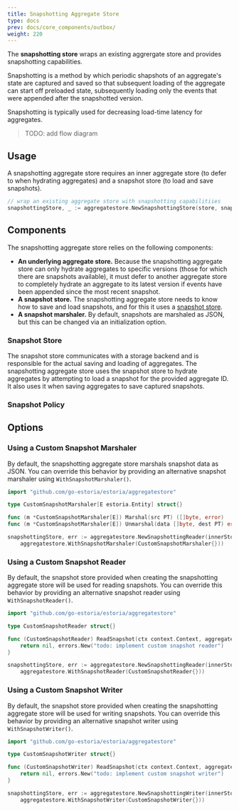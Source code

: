 ```yaml
---
title: Snapshotting Aggregate Store
type: docs
prev: docs/core_components/outbox/
weight: 220
---
```


The **snapshotting store** wraps an existing aggrergate store and provides snapshotting capabilities.

Snapshotting is a method by which periodic shapshots of an aggregate's state are captured and saved so that subsequent loading of the aggregate can start off preloaded state, subsequently loading only the events that were appended after the snapshotted version.

Snapshotting is typically used for decreasing load-time latency for aggregates.

>TODO: add flow diagram

## Usage

A snapshotting aggregate store requires an inner aggregate store (to defer to when hydrating aggregates) and a snapshot store (to load and save snapshots).

```go
// wrap an existing aggregate store with snapshotting capabilitiies
snapshottingStore, _ := aggregatestore.NewSnapshottingStore(store, snapshotter)
```

## Components

The snapshotting aggregate store relies on the following components:

- **An underlying aggregate store.** Because the snapshotting aggregate store can only hydrate aggregates to specific versions (those for which there are snapshots available), it must defer to another aggregate store to completely hydrate an aggregate to its latest version if events have been appended since the most recent snapshot.
- **A snapshot store.** The snapshotting aggregate store needs to know how to save and load snapshots, and for this it uses a [snapshot store](../snapshot_store/).
- **A snapshot marshaler.** By default, snapshots are marshaled as JSON, but this can be changed via an initialization option.

### Snapshot Store

The snapshot store communicates with a storage backend and is responsible for the actual saving and loading of aggregates. The snapshotting aggregate store uses the snapshot store to hydrate aggregates by attempting to load a snapshot for the provided aggregate ID. It also uses it when saving aggregates to save captured snapshots.

### Snapshot Policy

## Options

### Using a Custom Snapshot Marshaler

By default, the snapshotting aggregate store marshals snapshot data as JSON. You can override this behavior by providing an alternative snapshot marshaler using `WithSnapshotMarshaler()`.

```go
import "github.com/go-estoria/estoria/aggregatestore"

type CustomSnapshotMarshaler[E estoria.Entity] struct{}

func (m *CustomSnapshotMarshaler[E]) Marshal(src PT) ([]byte, error)
func (m *CustomSnapshotMarshaler[E]) Unmarshal(data []byte, dest PT) error

snapshottingStore, err := aggregatestore.NewSnapshottingReader(innerStore, snapshotter,
	aggregatestore.WithSnapshotMarshaler(CustomSnapshotMarshaler{}))
```

### Using a Custom Snapshot Reader

By default, the snapshot store provided when creating the snapshotting aggregate store will be used for reading snapshots. You can override this behavior by providing an alternative snapshot reader using `WithSnapshotReader()`.

```go
import "github.com/go-estoria/estoria/aggregatestore"

type CustomSnapshotReader struct{}

func (CustomSnapshotReader) ReadSnapshot(ctx context.Context, aggregateID typeid.UUID, opts snapshotstore.ReadSnapshotOptions) (*snapshotstore.AggregateSnapshot, error) {
	return nil, errors.New("todo: implement custom snapshot reader")
}

snapshottingStore, err := aggregatestore.NewSnapshottingReader(innerStore, snapshotter,
	aggregatestore.WithSnapshotReader(CustomSnapshotReader{}))
```

### Using a Custom Snapshot Writer

By default, the snapshot store provided when creating the snapshotting aggregate store will be used for writing snapshots. You can override this behavior by providing an alternative snapshot writer using `WithSnapshotWriter()`.

```go
import "github.com/go-estoria/estoria/aggregatestore"

type CustomSnapshotWriter struct{}

func (CustomSnapshotWriter) ReadSnapshot(ctx context.Context, aggregateID typeid.UUID) (*aggregatestore.Snapshot, error) {
	return nil, errors.New("todo: implement custom snapshot writer")
}

snapshottingStore, err := aggregatestore.NewSnapshottingWriter(innerStore, snapshotter,
	aggregatestore.WithSnapshotWriter(CustomSnapshotWriter{}))
```